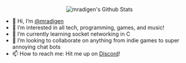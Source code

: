 <p align="center">
	<img alt="mradigen's Github Stats" src="https://github-readme-stats.vercel.app/api?username=mradigen&theme=radical&show_icons=true&hide=issues" />
</p>

<!-- ![mradigen's GitHub stats](https://github-readme-stats.vercel.app/api?username=mradigen&count_private=true)
![mradigen's GitHub stats](https://github-readme-stats.vercel.app/api?username=mradigen&show_icons=true)
![mradigen's GitHub stats](https://github-readme-stats.vercel.app/api?username=mradigen&theme=radical&show_icons=true&count_private=true)
[![DiscordReplyForMe Card](https://github-readme-stats.vercel.app/api/pin/?username=mradigen&repo=discord-reply-forme&theme=radical)](https://github.com/mradigen/discord-reply-forme) -->

- 👋 Hi, I’m [@mradigen](https://github.com/mradigen)
- 👀 I’m interested in all tech, programming, games, and music!
- 🌱 I’m currently learning socket networking in C
- 💞️ I’m looking to collaborate on anything from indie games to super annoying chat bots
- 📫 How to reach me: Hit me up on [Discord](https://discord.com/invite/wAgek5p)!

